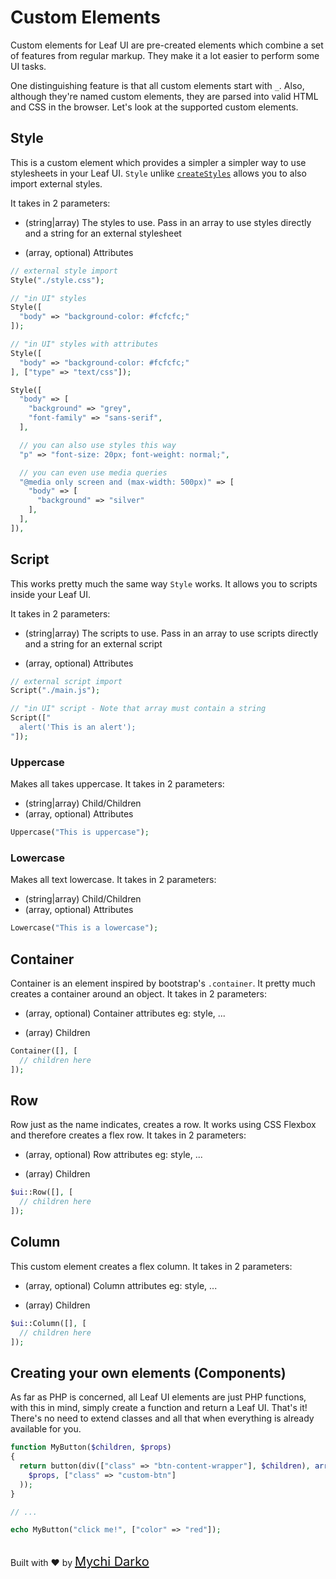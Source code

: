 # Custom Elements

Custom elements for Leaf UI are pre-created elements which combine a set of features from regular markup. They make it a lot easier to perform some UI tasks.

One distinguishing feature is that all custom elements start with `_`. Also, although they're named custom elements, they are parsed into valid HTML and CSS in the browser. Let's look at the supported custom elements.

## Style

This is a custom element which provides a simpler a simpler way to use stylesheets in your Leaf UI. `Style` unlike [`createStyles`](ui/v/0.1.0/core?id=createstyles) allows you to also import external styles.

It takes in 2 parameters:

- (string|array) The styles to use. Pass in an array to use styles directly and a string for an external stylesheet

- (array, optional) Attributes

```php
// external style import
Style("./style.css");

// "in UI" styles
Style([
  "body" => "background-color: #fcfcfc;"
]);

// "in UI" styles with attributes
Style([
  "body" => "background-color: #fcfcfc;"
], ["type" => "text/css"]);

Style([
  "body" => [
    "background" => "grey",
    "font-family" => "sans-serif",
  ],

  // you can also use styles this way
  "p" => "font-size: 20px; font-weight: normal;",

  // you can even use media queries
  "@media only screen and (max-width: 500px)" => [
    "body" => [
      "background" => "silver"
    ],
  ],
]),
```

## Script

This works pretty much the same way `Style` works. It allows you to scripts inside your Leaf UI.

It takes in 2 parameters:

- (string|array) The scripts to use. Pass in an array to use scripts directly and a string for an external script

- (array, optional) Attributes

```php
// external script import
Script("./main.js");

// "in UI" script - Note that array must contain a string
Script(["
  alert('This is an alert');
"]);
```

### Uppercase

Makes all takes uppercase. It takes in 2 parameters:

- (string|array) Child/Children
- (array, optional) Attributes

```php
Uppercase("This is uppercase");
```

### Lowercase

Makes all text lowercase. It takes in 2 parameters:

- (string|array) Child/Children
- (array, optional) Attributes

```php
Lowercase("This is a lowercase");
```

## Container

Container is an element inspired by bootstrap's `.container`. It pretty much creates a container around an object. It takes in 2 parameters:

- (array, optional) Container attributes eg: style, ...

- (array) Children

```php
Container([], [
  // children here
]);
```

## Row

Row just as the name indicates, creates a row. It works using CSS Flexbox and therefore creates a flex row. It takes in 2 parameters:

- (array, optional) Row attributes eg: style, ...

- (array) Children

```php
$ui::Row([], [
  // children here
]);
```

## Column

This custom element creates a flex column. It takes in 2 parameters:

- (array, optional) Column attributes eg: style, ...

- (array) Children

```php
$ui::Column([], [
  // children here
]);
```

## Creating your own elements (Components)

As far as PHP is concerned, all Leaf UI elements are just PHP functions, with this in mind, simply create a function and return a Leaf UI. That's it! There's no need to extend classes and all that when everything is already available for you.

```php
function MyButton($children, $props)
{
  return button(div(["class" => "btn-content-wrapper"], $children), array_merge(
    $props, ["class" => "custom-btn"]
  ));
}

// ...

echo MyButton("click me!", ["color" => "red"]);
```

<br>
Built with ❤ by <a href="https://mychi.netlify.app" style="font-size: 20px; color: #111;" target="_blank">Mychi Darko</a>
